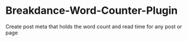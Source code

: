 # Breakdance-Word-Counter-Plugin
Create post meta that holds the word count and read time for any post or page
